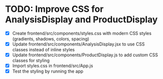 # TODO: Improve CSS for AnalysisDisplay and ProductDisplay

- [x] Create frontend/src/components/styles.css with modern CSS styles (gradients, shadows, colors, spacing)
- [x] Update frontend/src/components/AnalysisDisplay.jsx to use CSS classes instead of inline styles
- [x] Update frontend/src/components/ProductDisplay.js to add custom CSS classes for styling
- [x] Import styles.css in frontend/src/App.js
- [x] Test the styling by running the app
